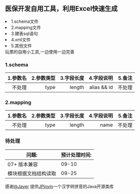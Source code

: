 ## 医保开发自用工具，利用Excel快速生成 
<li>1.schema文件</li>
<li>2.mapping文件</li>
<li>3.建表sql语句</li>
<li>4.xml文件</li>
<li>5.其他文件</li>
                                                                  玩票的自用小工具,一边使用一边完善
                                                                  
### 1.schema
|1.参数名|2.参数类型|3.字段长度|4.字段说明|5.备注|
|------:|------:|------:|------:|------:|
|不处理|type|length|alias && id|不处理|
                                                                   
### 2.mapping
 |1.参数名|2.参数类型|3.字段长度|4.字段说明|5.备注|
 |------:|------:|------:|------:|------:|
 |不处理|type|length|name|不处理|
 
### 待处理
 |问题:|预计处理时间:|
 |------|------|
 |07+ 版本兼容|09-10|
 |模块根据文档结构读取|09-25|
                                                                   
  感谢[@Jayer](https://github.com/stuxuhai) 提供[JPinyin](https://github.com/stuxuhai/jpinyin)一个汉字转拼音的Java开源类库